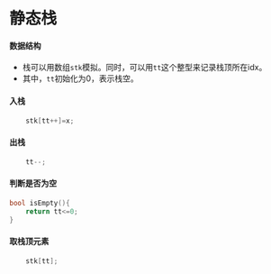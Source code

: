 # 静态栈

#### 数据结构
- 栈可以用数组`stk`模拟。同时，可以用`tt`这个整型来记录栈顶所在idx。
- 其中，`tt`初始化为0，表示栈空。

#### 入栈
``` c++ title="" hl_lines="0" 
	stk[tt++]=x;
```

#### 出栈
``` c++ title="" hl_lines="0" 
	tt--;
```

#### 判断是否为空
``` c++ title="" hl_lines="0" 
bool isEmpty(){
	return tt<=0;
}	
```

#### 取栈顶元素
``` c++ title="" hl_lines="0" 
	stk[tt];
```

